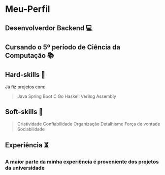 # Meu-Perfil

## Desenvolverdor Backend 💻
## Cursando o 5º período de Ciência da Computação 📚

## Hard-skills 🎯

Já fiz projetos com:
> Java
> Spring Boot
> C
> Go
> Haskell
> Verilog
> Assembly

## Soft-skills 🎨
> Criatividade
> Confiabilidade
> Organização
> Detalhismo
> Força de vontade
> Sociabilidade

## Experiência ⏳

### A maior parte da minha experiência é proveniente dos projetos da universidade
